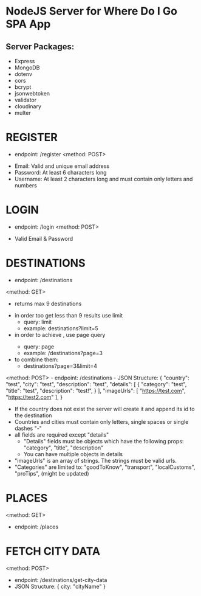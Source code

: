 # NodeJS Server for Where Do I Go SPA App

## Server Packages:
- Express
- MongoDB
- dotenv
- cors
- bcrypt
- jsonwebtoken
- validator
- cloudinary
- multer

# REGISTER
* endpoint: /register
<method: POST>

- Email: Valid and unique email address
- Password: At least 6 characters long
- Username: At least 2 characters long and must contain only letters and numbers

# LOGIN
* endpoint: /login
<method: POST>

- Valid Email & Password

# DESTINATIONS
* endpoint: /destinations

<method: GET>
- returns max 9 destinations

* in order too get less than 9 results use limit
    - query: limit
    - example: destinations?limit=5
* in order to achieve <PAGINATION>, use page query
    - query: page
    - example: /destinations?page=3
* to combine them: 
    - destinations?page=3&limit=4

<method: POST>
    - endpoint: /destinations 
    - JSON Structure:
    {
        "country": "test",
        "city": "test",
        "description": "test",
        "details": [
            {
                "category": "test",
                "title": "test",
                "description": "test!",
            }
        ],
        "imageUrls": [
            "https://test.com",
            "https://test2.com"
        ],
    }
 
 - If the country does not exist the server will create it and append its id to the destination
 - Countries and cities must contain only letters, single spaces or single dashes "-"
 - all fields are required except "details"
    - "Details" fields must be objects which have the following props: "category", "title", "description"
    - You can have multiple objects in details
- "imageUrls" is an array of strings. The strings must be valid urls.
- "Categories" are limited to: "goodToKnow", "transport", "localCustoms", "proTips", (might be updated)

# PLACES
<method: GET>
- endpoint: /places

# FETCH CITY DATA
<method: POST>

- endpoint: /destinations/get-city-data
- JSON Structure: {
    city: "cityName"
}